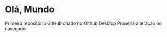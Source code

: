 # Olá, Mundo
 Primeiro repositório GitHub criado no Github Desktop
 Primeira alteração no navegador
